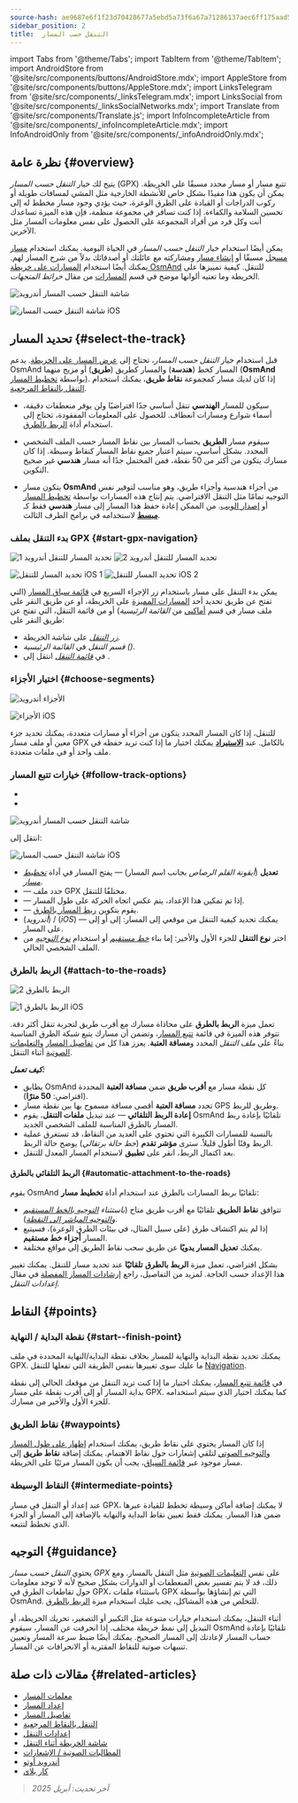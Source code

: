 ```yaml
---
source-hash: ae9687e6f1f23d70428677a5ebd5a73f6a67a71286137aec6ff175aad5589758
sidebar_position: 2
title:  التنقل حسب المسار
---
```

import Tabs from '@theme/Tabs';
import TabItem from '@theme/TabItem';
import AndroidStore from '@site/src/components/buttons/AndroidStore.mdx';
import AppleStore from '@site/src/components/buttons/AppleStore.mdx';
import LinksTelegram from '@site/src/components/_linksTelegram.mdx';
import LinksSocial from '@site/src/components/_linksSocialNetworks.mdx';
import Translate from '@site/src/components/Translate.js';
import InfoIncompleteArticle from '@site/src/components/_infoIncompleteArticle.mdx';
import InfoAndroidOnly from '@site/src/components/_infoAndroidOnly.mdx';



## نظرة عامة {#overview}

يتيح لك خيار *التنقل حسب المسار* (GPX) تتبع مسار أو مسار محدد مسبقًا على الخريطة. يمكن أن يكون هذا مفيدًا بشكل خاص للأنشطة الخارجية مثل المشي لمسافات طويلة أو ركوب الدراجات أو القيادة على الطرق الوعرة، حيث يؤدي وجود مسار مخطط له إلى تحسين السلامة والكفاءة. إذا كنت تسافر في مجموعة منظمة، فإن هذه الميزة تساعدك أنت وكل فرد من أفراد المجموعة على الحصول على نفس معلومات المسار مثل الآخرين.

يمكن أيضًا استخدام خيار *التنقل حسب المسار* في الحياة اليومية. يمكنك استخدام [مسار مسجل](../../plugins/trip-recording.md) مسبقًا أو [إنشاء مسار](../../personal/tracks/manage-tracks.md#create-a-track) ومشاركته مع عائلتك أو أصدقائك بدلاً من شرح المسار لهم. يمكنك أيضًا استخدام [المسارات على خريطة OsmAnd](../../../../blog/routes/) للتنقل. كيفية تمييزها على الخريطة وما تعنيه ألوانها موضح في قسم [المسارات](../../map/vector-maps.md#routes) من مقال *خرائط المتجهات*.

<Tabs groupId="operating-systems" queryString="current-os">

<TabItem value="android" label="أندرويد">

![شاشة التنقل حسب المسار أندرويد](@site/static/img/navigation/gpx/navigation_gpx_android.png)

</TabItem>

<TabItem value="ios" label="iOS">

![شاشة التنقل حسب المسار iOS](@site/static/img/navigation/gpx/navigation_gpx_ios.png)

</TabItem>

</Tabs>


## تحديد المسار {#select-the-track}

قبل استخدام خيار *التنقل حسب المسار*، تحتاج إلى [عرض المسار على الخريطة](../../map/tracks/index.md#display-tracks-on-the-map). يدعم OsmAnd المسار كخط (**هندسة**) والمسار كطريق (**طريق**) أو مزيج منهما (**OsmAnd** بواسطة [تخطيط المسار](../../plan-route/create-route.md)). إذا كان لديك مسار كمجموعة **نقاط طريق**، يمكنك استخدام [التنقل بالنقاط المرجعية](./markers-navigation.md).


- سيكون للمسار **الهندسي** تنقل أساسي جدًا افتراضيًا ولن يوفر منعطفات دقيقة، أسماء شوارع ومسارات انعطاف. للحصول على المعلومات المفقودة، تحتاج إلى استخدام أداة [الربط بالطرق](#attach-to-the-roads).

- سيقوم مسار **الطريق** بحساب المسار بين نقاط المسار حسب الملف الشخصي المحدد. بشكل أساسي، سيتم اعتبار جميع نقاط المسار كنقاط وسيطة. إذا كان مسارك يتكون من أكثر من 50 نقطة، فمن المحتمل جدًا أنه مسار **هندسي** غير صحيح التكوين.

- يتكون مسار **OsmAnd** من أجزاء هندسية وأجزاء طريق، وهو مناسب لتوفير نفس التوجيه تمامًا مثل التنقل الافتراضي. يتم إنتاج هذه المسارات بواسطة [تخطيط المسار](../../plan-route/create-route.md) أو [إصدار الويب](../../web/index.md). من الممكن إعادة حفظ هذا المسار إلى مسار **هندسي** فقط كـ [**مبسط**](../../plan-route/create-route.md#save-route) لاستخدامه في برامج الطرف الثالث.


### بدء التنقل بملف GPX {#start-gpx-navigation}

<Tabs groupId="operating-systems" queryString="current-os">

<TabItem value="android" label="أندرويد">

![تحديد المسار للتنقل أندرويد 1](@site/static/img/navigation/gpx/follow_track_andr_1.png) ![تحديد المسار للتنقل أندرويد 2](@site/static/img/navigation/gpx/follow_track_andr_2.png)

</TabItem>

<TabItem value="ios" label="iOS">

![تحديد المسار للتنقل iOS 1](@site/static/img/navigation/gpx/follow_track_ios_1.png) ![تحديد المسار للتنقل iOS 2](@site/static/img/navigation/gpx/follow_track_ios_2.png)

</TabItem>

</Tabs>

يمكن بدء التنقل على مسار باستخدام زر الإجراء السريع في [قائمة سياق المسار](../../map/tracks/track-context-menu.md#add-waypoint-to-a-track) (التي تفتح عن طريق تحديد أحد [المسارات المميزة](./route-navigation.md#history-of-previous-routes) على الخريطة، أو عن طريق النقر على ملف مسار في قسم [أماكني](../../personal/myplaces.md) من *القائمة الرئيسية*) أو من قائمة التنقل، التي تفتح عن طريق النقر على:

- [*زر التنقل*](../../widgets/map-buttons.md#directions) على شاشة الخريطة.
- *قسم التنقل* في *القائمة الرئيسية* *(<Translate android="true" ids="shared_string_menu,shared_string_navigation"/>)*.
- في [*قائمة التنقل*](./route-navigation.md#navigation-menu) انتقل إلى *<Translate android="true" ids="shared_string_settings,follow_track"/>*.

### اختيار الأجزاء {#choose-segments}

<Tabs groupId="operating-systems" queryString="current-os">

<TabItem value="android" label="أندرويد">

![الأجزاء أندرويد](@site/static/img/navigation/gpx/segments_andr.png)

</TabItem>

<TabItem value="ios" label="iOS">

![الأجزاء iOS](@site/static/img/navigation/gpx/segments_ios.png)

</TabItem>

</Tabs>

للتنقل، إذا كان المسار المحدد يتكون من أجزاء أو مسارات متعددة، يمكنك تحديد جزء معين أو ملف مسار GPX بالكامل. عند **[الاستيراد](../../personal/tracks/manage-tracks.md#import)** يمكنك اختيار ما إذا كنت تريد حفظه في ملف واحد أو في ملفات متعددة.


### خيارات تتبع المسار {#follow-track-options}

<Tabs groupId="operating-systems" queryString="current-os">

<TabItem value="android" label="أندرويد">

- *<Translate android="true" ids="shared_string_navigation,shared_string_settings,follow_track"/>*
- *<Translate android="true" ids="help_article_map_track_context_menu_name,shared_string_options,follow_track"/>*

![شاشة التنقل حسب المسار أندرويد](@site/static/img/navigation/gpx/follow_the_track_5-1_andr.png)

</TabItem>

<TabItem value="ios" label="iOS">

انتقل إلى: *<Translate ios="true" ids="shared_string_navigation,shared_string_settings,follow_track"/>*


![شاشة التنقل حسب المسار iOS](@site/static/img/navigation/gpx/follow_the_track_4-1_ios.png)

</TabItem>

</Tabs>

- **تعديل** (*أيقونة القلم الرصاص* بجانب اسم المسار) — يفتح المسار في أداة [*تخطيط مسار*](../../plan-route/create-route.md).
- **<Translate android="true" ids="select_another_track"/>** — حدد ملف GPX مختلفًا للتنقل.
- **<Translate android="true" ids="gpx_option_reverse_route"/>** — إذا تم تمكين هذا الإعداد، يتم عكس اتجاه الحركة على طول المسار.
- **<Translate android="true" ids="attach_to_the_roads"/>** — يقوم بتكوين [ربط المسار بالطرق](#attach-to-the-roads).
- **<Translate android="true" ids="pass_whole_track_descr"/>** (*أندرويد*) / **<Translate ios="true" ids="point_to_navigate"/>** (*iOS*) — يمكنك تحديد كيفية التنقل من موقعي إلى المسار:
إلى *<Translate android="true" ids="start_of_the_track"/>* أو إلى *<Translate android="true" ids="nearest_point"/>* على المسار.
- اختر **نوع التنقل** للجزء الأول والأخير: إما بناء [*خط مستقيم*](../routing/straight-line-routing.md) أو استخدام [*نوع التوجيه*](../routing/osmand-routing.md#routing-types) من الملف الشخصي الحالي.


### الربط بالطرق {#attach-to-the-roads}

<Tabs groupId="operating-systems" queryString="current-os">

<TabItem value="android" label="أندرويد">

![الربط بالطرق 2](@site/static/img/navigation/gpx/attach_roads_gpx_andr_2.png)

</TabItem>

<TabItem value="ios" label="iOS">

![الربط بالطرق 1 iOS](@site/static/img/navigation/gpx/attach_to_the_roads_ios.png)

</TabItem>

</Tabs>

تعمل ميزة **الربط بالطرق** على محاذاة مسارك مع أقرب طريق لتجربة تنقل أكثر دقة. تتوفر هذه الميزة في قائمة [تتبع المسار](#follow-track-options)، وتضمن أن مسارك يتبع شبكة الطرق المناسبة بناءً على *ملف التنقل* المحدد و**مسافة العتبة**. يعزز هذا كل من [تفاصيل المسار](../setup/route-details.md) و[التعليمات الصوتية](#guidance) أثناء التنقل.

***كيف تعمل:***

- يطابق OsmAnd كل نقطة مسار مع **أقرب طريق** ضمن **مسافة العتبة** المحددة (افتراضي: **50 مترًا**).
- تحدد **مسافة العتبة** أقصى مسافة مسموح بها بين نقطة مسار GPS وطريق للربط.
- **إعادة الربط التلقائي** — عند تبديل **ملفات التنقل**، يقوم OsmAnd تلقائيًا بإعادة ربط المسار بالطرق المناسبة للملف الشخصي الجديد.
- بالنسبة للمسارات الكبيرة التي تحتوي على العديد من النقاط، قد تستغرق عملية الربط وقتًا أطول قليلاً. سترى **مؤشر تقدم** (*خط حالة برتقالي*) يوضح حالة الربط.
- بعد اكتمال الربط، انقر على **تطبيق** لاستخدام المسار المعدل للتنقل.

#### الربط التلقائي بالطرق {#automatic-attachment-to-the-roads}

يقوم OsmAnd تلقائيًا بربط المسارات بالطرق عند استخدام أداة **تخطيط مسار**:

- تتوافق **نقاط الطريق** تلقائيًا مع أقرب طريق متاح (*باستثناء [التوجيه بالخط المستقيم](../../navigation/routing/straight-line-routing.md) و[التوجيه المباشر إلى النقطة](../../navigation/routing/direct-to-point-routing.md)*).
- إذا لم يتم اكتشاف طرق (على سبيل المثال، في بيئات الطرق الوعرة)، فسيتبع المسار **أجزاء خط مستقيم**.
- يمكنك **تعديل المسار يدويًا** عن طريق سحب نقاط الطريق إلى مواقع مختلفة.

بشكل افتراضي، تعمل ميزة **الربط بالطرق** **تلقائيًا** عند تحديد مسار للتنقل. يمكنك تغيير هذا الإعداد حسب الحاجة. لمزيد من التفاصيل، راجع [إرشادات المسار المفصلة](../guidance/navigation-settings.md#detailed-track-guidance) في مقال *إعدادات التنقل*.


## النقاط {#points}

### نقطة البداية / النهاية {#start--finish-point}

يمكنك تحديد نقطة البداية والنهاية للمسار بخلاف نقطة البداية/النهاية المحددة في ملف GPX. ما عليك سوى تغييرها بنفس الطريقة التي تفعلها للتنقل [Navigation](../setup/route-navigation.md#select-starting-point).

في [قائمة تتبع المسار](#follow-track-options)، يمكنك اختيار ما إذا كنت تريد التنقل من موقعك الحالي إلى نقطة بداية المسار أو إلى أقرب نقطة على مسار GPX. كما يمكنك اختيار [<Translate android="true" ids="nav_type_hint"/>](../routing/osmand-routing.md#routing-types) الذي سيتم استخدامه للجزء الأول والأخير من مسارك.

### نقاط الطريق {#waypoints}

إذا كان المسار يحتوي على نقاط طريق، يمكنك استخدام [إظهار على طول المسار](../guidance/map-during-navigation.md#show-points-along-the-route) و[التوجيه الصوتي](../guidance/voice-navigation.md#voice-settings) لتلقي إشعارات حول نقاط الاهتمام. يمكنك إضافة **نقاط طريق** إلى مسار موجود عبر [قائمة السياق](../../map/map-context-menu.md#-add--edit-track-waypoint--add--edit-track-waypoint)، يجب أن يكون المسار مرئيًا على الخريطة.

### النقاط الوسيطة {#intermediate-points}

عند إعداد أو التنقل في مسار GPX، لا يمكنك إضافة أماكن وسيطة تخطط للقيادة عبرها ضمن هذا المسار. يمكنك فقط تعيين نقاط البداية والنهاية بالإضافة إلى المسار أو الجزء الذي تخطط لتتبعه.

## التوجيه {#guidance}

يحتوي *التنقل حسب مسار GPX* على نفس [التعليمات الصوتية](../guidance/voice-navigation.md) مثل التنقل بالمسار. ومع ذلك، قد لا يتم تفسير بعض المنعطفات أو الدوارات بشكل صحيح لأنه لا توجد معلومات حول تقاطعات الطرق في GPX، باستثناء ملفات GPX التي تم إنشاؤها بواسطة OsmAnd. للتخلص من هذه المشاكل، يجب عليك استخدام ميزة [الربط بالطرق](#attach-to-the-roads).

أثناء التنقل، يمكنك استخدام خيارات متنوعة مثل التكبير أو التصغير، تحريك الخريطة، أو التبديل إلى نمط خريطة مختلف. إذا انحرفت عن المسار، سيقوم OsmAnd تلقائيًا بإعادة حساب المسار لإعادتك إلى المسار الصحيح. يمكنك أيضًا ضبط سرعة المسار وتعيين تنبيهات صوتية للنقاط المقتربة أو الانحرافات عن المسار.


## مقالات ذات صلة {#related-articles}

- [معلمات المسار](../routing/osmand-routing.md#routing-types)
- [إعداد المسار](./route-navigation.md)
- [تفاصيل المسار](./route-details.md)
- [التنقل بالنقاط المرجعية](./markers-navigation.md)
- [إعدادات التنقل](../guidance/navigation-settings.md)
- [شاشة الخريطة أثناء التنقل](../guidance/map-during-navigation.md)
- [المطالبات الصوتية / الإشعارات](../guidance/voice-navigation.md)
- [أندرويد أوتو](../auto-car.md)
- [كار بلاي](../car-play.md)

> *آخر تحديث: أبريل 2025*